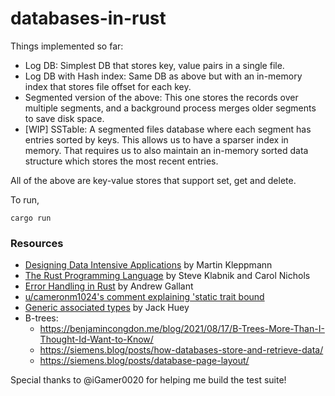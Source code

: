 # databases-in-rust
Things implemented so far:
- Log DB: Simplest DB that stores key, value pairs in a single file.
- Log DB with Hash index: Same DB as above but with an in-memory index that stores file offset for each key.
- Segmented version of the above: This one stores the records over multiple segments, and a background process merges older segments to save disk space.
- [WIP] SSTable: A segmented files database where each segment has entries sorted by keys. This allows us to have a sparser index in memory. That requires us to also maintain an in-memory sorted data structure which stores the most recent entries.

All of the above are key-value stores that support set, get and delete.

To run, 
```
cargo run
```

### Resources
- [Designing Data Intensive Applications](https://dataintensive.net/) by Martin Kleppmann
- [The Rust Programming Language](https://doc.rust-lang.org/book/title-page.html) by Steve Klabnik and Carol Nichols
- [Error Handling in Rust](https://blog.burntsushi.net/rust-error-handling/) by Andrew Gallant
- [u/cameronm1024's comment explaining 'static trait bound](https://www.reddit.com/r/learnrust/comments/12fpu7m/comment/jfgjx2k/?utm_source=share&utm_medium=web3x&utm_name=web3xcss&utm_term=1&utm_content=share_button)
- [Generic associated types](https://blog.rust-lang.org/2022/10/28/gats-stabilization.html) by Jack Huey
- B-trees:
    - https://benjamincongdon.me/blog/2021/08/17/B-Trees-More-Than-I-Thought-Id-Want-to-Know/
    - https://siemens.blog/posts/how-databases-store-and-retrieve-data/ 
    - https://siemens.blog/posts/database-page-layout/

Special thanks to @iGamer0020 for helping me build the test suite!